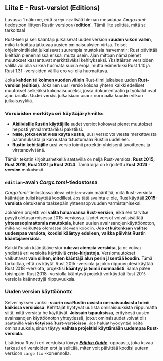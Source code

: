 ## Liite E - Rust-versiot (Editions)

Luvussa 1 näimme, että `cargo new` lisää hieman metadataa _Cargo.toml_-tiedostoon liittyen Rustin versioon (**edition**). Tämä liite selittää, mitä se tarkoittaa!

Rust-kieli ja sen kääntäjä julkaisevat uuden version **kuuden viikon välein**, mikä tarkoittaa jatkuvaa uusien ominaisuuksien virtaa. Toiset ohjelmointikielet julkaisevat suurempia muutoksia harvemmin; Rust päivittää kieltään pienemmissä erissä, mutta usein. Ajan mittaan nämä pienet muutokset kasaantuvat merkittäväksi kehitykseksi. Yksittäisten versioiden välillä voi olla vaikea huomata suuria eroja, mutta esimerkiksi Rust 1.10 ja Rust 1.31 -versioiden välillä ero voi olla huomattava.

Joka **kahden tai kolmen vuoden välein** Rust-tiimi julkaisee uuden **Rust-version (edition)**. Jokainen uusi versio kokoaa yhteen kaikki edelliset muutokset selkeäksi kokonaisuudeksi, jossa dokumentaatio ja työkalut ovat ajan tasalla. Uudet versiot julkaistaan osana normaalia kuuden viikon julkaisusykliä.

### Versioiden merkitys eri käyttäjäryhmille:

- **Aktiivisille Rustin käyttäjille** uudet versiot kokoavat pienet muutokset helposti ymmärrettäväksi paketiksi.  
- **Niille, jotka eivät vielä käytä Rustia**, uusi versio voi viestiä merkittävistä parannuksista ja kannustaa tutustumaan Rustiin uudelleen.  
- **Rustin kehittäjille** uusi versio toimii projektin yhteisenä tavoitteena ja virstanpylväänä.  

Tämän tekstin kirjoitushetkellä saatavilla on neljä Rust-versiota: **Rust 2015, Rust 2018, Rust 2021 ja Rust 2024**. Tämä kirja on kirjoitettu **Rust 2024 -version** mukaisesti.

### `edition`-avain _Cargo.toml_-tiedostossa

_Cargo.toml_-tiedostossa oleva `edition`-avain määrittää, mitä Rust-versiota kääntäjän tulisi käyttää koodillesi. Jos tätä avainta ei ole, Rust käyttää **2015-versiota** oletuksena taaksepäin yhteensopivuuden varmistamiseksi.

Jokainen projekti voi **valita haluamansa Rust-version**, eikä sen tarvitse pysyä oletusarvoisessa 2015-versiossa. Uudet versiot voivat sisältää **yhteensopimattomia muutoksia**, kuten uusien avainsanojen käyttöönoton, mikä voi vaikuttaa olemassa olevaan koodiin. **Jos et kuitenkaan valitse uudempaa versiota, koodisi kääntyy edelleen, vaikka päivität Rustin kääntäjäversiota.**

Kaikki Rustin kääntäjäversiot **tukevat aiempia versioita**, ja ne voivat yhdistää eri versioita käyttäviä **crate-kirjastoja**. Versiomuutokset vaikuttavat **vain siihen, miten kääntäjä alun perin jäsentää koodin**. Tämä tarkoittaa, että jos käytät Rust 2015 -versiota ja jokin riippuvuutesi käyttää Rust 2018 -versiota, projektisi **kääntyy ja toimii normaalisti**. Sama pätee toisinpäin: Rust 2018 -versiolla kääntyvä projekti voi käyttää Rust 2015 -versiolla käännettyjä riippuvuuksia.

### Uuden version käyttöönotto

Selvennyksen vuoksi: **suurin osa Rustin uusista ominaisuuksista toimii kaikissa versioissa**. Kehittäjät hyötyvät uusista ominaisuuksista riippumatta siitä, mitä versiota he käyttävät. **Joissain tapauksissa**, erityisesti uusien avainsanojen käyttöönoton yhteydessä, jotkut ominaisuudet voivat olla saatavilla **vain tietyissä Rust-versioissa**. Jos haluat hyödyntää näitä ominaisuuksia, sinun täytyy **vaihtaa projektisi käyttämään uudempaa Rust-versiota**.

Lisätietoa Rustin eri versioista löytyy **[_Edition Guide_](https://doc.rust-lang.org/stable/edition-guide/)** -oppaasta, joka kuvaa tarkasti eri versioiden erot ja selittää, miten voit päivittää koodisi uuteen versioon `cargo fix` -komennolla. 

